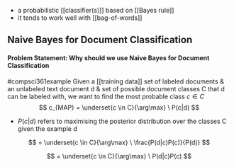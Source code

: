 - a probabilistic [[classifier(s)]] based on [[Bayes rule]]
- it tends to work well with [[bag-of-words]]
## Naive Bayes for Document Classification
#### Problem Statement: Why should we use Naive Bayes for Document Classification
#compsci361example Given a [[training data]] set of labeled documents & an unlabeled text document d & set of possible document classes C that d can be labeled with, we want to find the most probable class $c\in C$
$$
c_{MAP} = \underset{c \in C}{\arg\max} \ P(c|d)
$$
- $P(c|d)$ refers to maximising the posterior distribution over the classes C given the example d

$$
= \underset{c \in C}{\arg\max} \ \frac{P(d|c)P(c)}{P(d)}
$$

$$
= \underset{c \in C}{\arg\max} \ P(d|c)P(c)
$$

